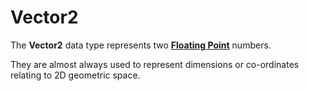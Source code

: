 # Vector2

The **Vector2** data type represents two [**Floating Point**](float.md) numbers.

They are almost always used to represent dimensions or co-ordinates relating to 2D geometric space.



